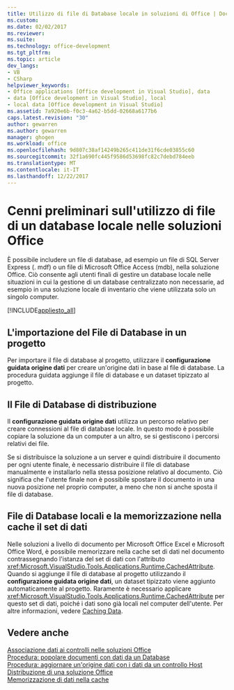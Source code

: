```yaml
---
title: Utilizzo di file di Database locale in soluzioni di Office | Documenti Microsoft
ms.custom: 
ms.date: 02/02/2017
ms.reviewer: 
ms.suite: 
ms.technology: office-development
ms.tgt_pltfrm: 
ms.topic: article
dev_langs:
- VB
- CSharp
helpviewer_keywords:
- Office applications [Office development in Visual Studio], data
- data [Office development in Visual Studio], local
- local data [Office development in Visual Studio]
ms.assetid: 7a920e6b-f0c3-4a62-b5dd-02668a6177b6
caps.latest.revision: "30"
author: gewarren
ms.author: gewarren
manager: ghogen
ms.workload: office
ms.openlocfilehash: 9d807c38af14249b265c411de31f6cde03855c60
ms.sourcegitcommit: 32f1a690fc445f9586d53698fc82c7debd784eeb
ms.translationtype: MT
ms.contentlocale: it-IT
ms.lasthandoff: 12/22/2017
---
```

# <a name="using-local-database-files-in-office-solutions-overview"></a>Cenni preliminari sull'utilizzo di file di un database locale nelle soluzioni Office
  È possibile includere un file di database, ad esempio un file di SQL Server Express (. mdf) o un file di Microsoft Office Access (mdb), nella soluzione Office. Ciò consente agli utenti finali di gestire un database locale nelle situazioni in cui la gestione di un database centralizzato non necessarie, ad esempio in una soluzione locale di inventario che viene utilizzata solo un singolo computer.  
  
 [!INCLUDE[appliesto_all](../vsto/includes/appliesto-all-md.md)]  
  
## <a name="importing-the-database-file-into-a-project"></a>L'importazione del File di Database in un progetto  
 Per importare il file di database al progetto, utilizzare il **configurazione guidata origine dati** per creare un'origine dati in base al file di database. La procedura guidata aggiunge il file di database e un dataset tipizzato al progetto.  
  
## <a name="deploying-the-database-file"></a>Il File di Database di distribuzione  
 Il **configurazione guidata origine dati** utilizza un percorso relativo per creare connessioni al file di database locale. In questo modo è possibile copiare la soluzione da un computer a un altro, se si gestiscono i percorsi relativi dei file.  
  
 Se si distribuisce la soluzione a un server e quindi distribuire il documento per ogni utente finale, è necessario distribuire il file di database manualmente e installarlo nella stessa posizione relativo al documento. Ciò significa che l'utente finale non è possibile spostare il documento in una nuova posizione nel proprio computer, a meno che non si anche sposta il file di database.  
  
## <a name="local-database-files-and-caching-the-dataset"></a>File di Database locali e la memorizzazione nella cache il set di dati  
 Nelle soluzioni a livello di documento per Microsoft Office Excel e Microsoft Office Word, è possibile memorizzare nella cache set di dati nel documento contrassegnando l'istanza del set di dati con l'attributo <xref:Microsoft.VisualStudio.Tools.Applications.Runtime.CachedAttribute>. Quando si aggiunge il file di database al progetto utilizzando il **configurazione guidata origine dati**, un dataset tipizzato viene aggiunto automaticamente al progetto. Raramente è necessario applicare <xref:Microsoft.VisualStudio.Tools.Applications.Runtime.CachedAttribute> per questo set di dati, poiché i dati sono già locali nel computer dell'utente. Per altre informazioni, vedere [Caching Data](../vsto/caching-data.md).  
  
## <a name="see-also"></a>Vedere anche  
 [Associazione dati ai controlli nelle soluzioni Office](../vsto/binding-data-to-controls-in-office-solutions.md)   
 [Procedura: popolare documenti con dati da un Database](../vsto/how-to-populate-documents-with-data-from-a-database.md)   
 [Procedura: aggiornare un'origine dati con i dati da un controllo Host](../vsto/how-to-update-a-data-source-with-data-from-a-host-control.md)   
 [Distribuzione di una soluzione Office](../vsto/deploying-an-office-solution.md)   
 [Memorizzazione di dati nella cache](../vsto/caching-data.md)  
  
  